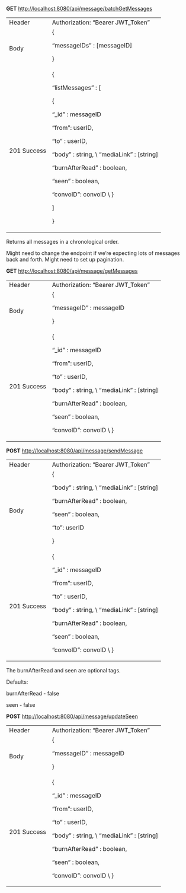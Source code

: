 
**GET** [http://localhost:8080/api/message/batchGetMessages](http://localhost:8080/api/message/batchGetMessages)


<table>
  <tr>
   <td>Header
   </td>
   <td>Authorization: “Bearer JWT_Token”
   </td>
  </tr>
  <tr>
   <td>Body
   </td>
   <td>{
<p>
“messageIDs” : [messageID]
<p>
}
   </td>
  </tr>
  <tr>
   <td>201 Success
   </td>
   <td>{
<p>
   “listMessages” : [
<p>
        {
<p>
                “_id” : messageID
<p>
                “from”: userID,
<p>
                “to” : userID,
<p>
                “body” : string, \
                “mediaLink” : [string]
<p>
                “burnAfterRead” : boolean,
<p>
                “seen” : boolean,
<p>
                “convoID”: convoID \
        }
<p>
    ]
<p>
}
   </td>
  </tr>
</table>


Returns all messages in a chronological order. 

Might need to change the endpoint if we’re expecting lots of messages back and forth. Might need to set up pagination. 



**GET** [http://localhost:8080/api/message/getMessages](http://localhost:8080/api/message/batchGetMessages)


<table>
  <tr>
   <td>Header
   </td>
   <td>Authorization: “Bearer JWT_Token”
   </td>
  </tr>
  <tr>
   <td>Body
   </td>
   <td>{
<p>
“messageID” : messageID
<p>
}
   </td>
  </tr>
  <tr>
   <td>201 Success
   </td>
   <td>        {
<p>
                “_id” : messageID
<p>
                “from”: userID,
<p>
                “to” : userID,
<p>
                “body” : string, \
                “mediaLink” : [string]
<p>
                “burnAfterRead” : boolean,
<p>
                “seen” : boolean,
<p>
                “convoID”: convoID \
        }
   </td>
  </tr>
</table>




**POST** [http://localhost:8080/api/message/sendMessage](http://localhost:8080/api/message/batchGetMessages)


<table>
  <tr>
   <td>Header
   </td>
   <td>Authorization: “Bearer JWT_Token”
   </td>
  </tr>
  <tr>
   <td>Body
   </td>
   <td>{
<p>
“body” : string, \
“mediaLink” : [string]
<p>
“burnAfterRead” : boolean,
<p>
“seen” : boolean,
<p>
“to”: userID
<p>
}
   </td>
  </tr>
  <tr>
   <td>201 Success
   </td>
   <td>        {
<p>
                “_id” : messageID
<p>
                “from”: userID,
<p>
                “to” : userID,
<p>
                “body” : string, \
                “mediaLink” : [string]
<p>
                “burnAfterRead” : boolean,
<p>
                “seen” : boolean,
<p>
                “convoID”: convoID \
        }
   </td>
  </tr>
</table>


The burnAfterRead and seen are optional tags.

Defaults:

burnAfterRead - false

seen - false

**POST** [http://localhost:8080/api/message/updateSeen](http://localhost:8080/api/message/updateSeen)


<table>
  <tr>
   <td>Header
   </td>
   <td>Authorization: “Bearer JWT_Token”
   </td>
  </tr>
  <tr>
   <td>Body
   </td>
   <td>{
<p>
“messageID” : messageID
<p>
}
   </td>
  </tr>
  <tr>
   <td>201 Success
   </td>
   <td>        {
<p>
                “_id” : messageID
<p>
                “from”: userID,
<p>
                “to” : userID,
<p>
                “body” : string, \
                “mediaLink” : [string]
<p>
                “burnAfterRead” : boolean,
<p>
                “seen” : boolean,
<p>
                “convoID”: convoID \
        }
   </td>
  </tr>
</table>

